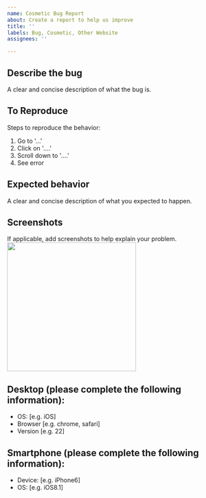 ```yaml
---
name: Cosmetic Bug Report
about: Create a report to help us improve
title: ''
labels: Bug, Cosmetic, Other Website
assignees: ''

---
```


## Describe the bug
A clear and concise description of what the bug is.

## To Reproduce
Steps to reproduce the behavior:
1. Go to '...'
2. Click on '....'
3. Scroll down to '....'
4. See error

## Expected behavior
A clear and concise description of what you expected to happen.

## Screenshots
If applicable, add screenshots to help explain your problem.
<img src="insert url to image here" width="300">

## Desktop (please complete the following information):
 - OS: [e.g. iOS]
 - Browser [e.g. chrome, safari]
 - Version [e.g. 22]

## Smartphone (please complete the following information):
 - Device: [e.g. iPhone6]
 - OS: [e.g. iOS8.1]

